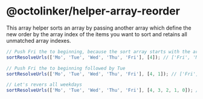 # @octolinker/helper-array-reorder 

This array helper sorts an array by passing another array which define the new order by the array index of the items you want to sort and retains all unmatched array indexes.


```js
// Push Fri the to beginning, because the sort array starts with the array index of 4 which is Fri
sortResolveUrls(['Mo', 'Tue', 'Wed', 'Thu', 'Fri'], [4]); // ['Fri', 'Mo', 'Tue', 'Wed', 'Thu']

// Push Fri the to beginning followed by Tue
sortResolveUrls(['Mo', 'Tue', 'Wed', 'Thu', 'Fri'], [4, 1]); // ['Fri', 'Tue', 'Mo', 'Wed', 'Thu']

// Let's revers all weekdays 
sortResolveUrls(['Mo', 'Tue', 'Wed', 'Thu', 'Fri'], [4, 3, 2, 1, 0]); // ['Fri', 'Thu', 'Wed', 'Tue', 'Mo']
```